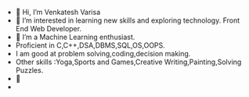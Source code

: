 - 👋 Hi, I’m Venkatesh Varisa
- 👀 I’m interested in learning new skills and exploring technology.
Front End Web Developer.
- 🌱 I’m a Machine Learning enthusiast.
- Proficient in C,C++,DSA,DBMS,SQL,OS,OOPS.
- I am good at problem solving,coding,decision making.
- Other skills :Yoga,Sports and Games,Creative Writing,Painting,Solving Puzzles.
- 💞️ 
- 

<!---
venkateshvarisa/venkateshvarisa is a ✨ special ✨ repository because its `README.md` (this file) appears on your GitHub profile.
You can click the Preview link to take a look at your changes.
--->
